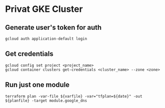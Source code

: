 # Privat GKE Cluster 

## Generate user's token for auth
```
gcloud auth application-default login
```

## Get credentials
```
gcloud config set project <project_name>
gcloud container clusters get-credentials <cluster_name> --zone <zone>
```

## Run just one module
```
terraform plan -var-file ${varfile} -var="tfplan=${date}" -out ${planfile} -target module.google_dns
```